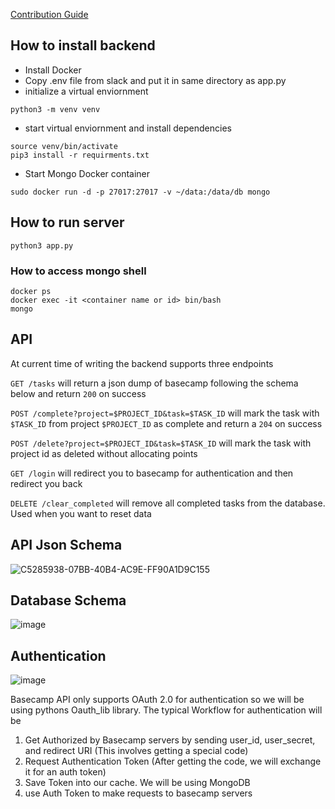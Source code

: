 [Contribution Guide](https://github.com/cse112-sp20/nitro-server/wiki/Contributing-to-Nitro)

## How to install backend
* Install Docker
* Copy .env file from slack and put it in same directory as app.py
* initialize a virtual enviornment
```
python3 -m venv venv
```
* start virtual enviornment and install dependencies

```
source venv/bin/activate
pip3 install -r requirments.txt
```

* Start Mongo Docker container
```
sudo docker run -d -p 27017:27017 -v ~/data:/data/db mongo
```

## How to run server

```
python3 app.py
```

### How to access mongo shell
```
docker ps
docker exec -it <container name or id> bin/bash
mongo
```

## API
At current time of writing the backend supports three endpoints

`GET /tasks` will return a json dump of basecamp following the schema below and return `200` on success

`POST /complete?project=$PROJECT_ID&task=$TASK_ID` will mark the task with `$TASK_ID` from project `$PROJECT_ID` as complete and return a `204` on success

`POST /delete?project=$PROJECT_ID&task=$TASK_ID` will mark the task with project id as deleted without allocating points

`GET /login` will redirect you to basecamp for authentication and then redirect you back

`DELETE /clear_completed` will remove all completed tasks from the database. Used when you want to reset data

## API Json Schema

![C5285938-07BB-40B4-AC9E-FF90A1D9C155](https://user-images.githubusercontent.com/39757882/81820185-22c55200-94e5-11ea-879c-66d1c6984e68.jpg)

## Database Schema
![image](https://user-images.githubusercontent.com/39757882/81515583-a0bd0980-92e9-11ea-9ca8-2e9e5d311a35.png)

## Authentication

![image](https://user-images.githubusercontent.com/39757882/81513016-0c977600-92da-11ea-95ba-a236b9cafed3.png)

Basecamp API only supports OAuth 2.0 for authentication so we will be using pythons Oauth_lib library. The typical Workflow for authentication will be
1. Get Authorized by Basecamp servers by sending user_id, user_secret, and redirect URI (This involves getting a special code)
2. Request Authentication Token (After getting the code, we will exchange it for an auth token)
3. Save Token into our cache. We will be using MongoDB
4. use Auth Token to make requests to basecamp servers




